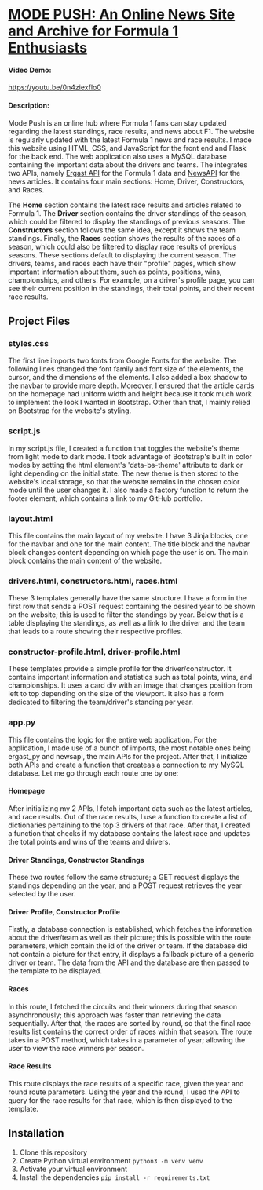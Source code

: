 # [MODE PUSH: An Online News Site and Archive for Formula 1 Enthusiasts](http://neilcasas.pythonanywhere.com/)
#### Video Demo: 
https://youtu.be/0n4ziexflo0
#### Description: 
Mode Push is an online hub where Formula 1 fans can stay updated regarding the latest standings, race results, and news about F1. The website is regularly updated with the latest Formula 1 news and race results. I made this website using HTML, CSS, and JavaScript for the front end and Flask for the back end. The web application also uses a MySQL database containing the important data about the drivers and teams. The integrates two APIs, namely [Ergast API](https://ergast.com/mrd/) for the Formula 1 data and [NewsAPI](https://newsapi.org/) for the news articles. It contains four main sections: Home, Driver, Constructors, and Races. 

The **Home** section contains the latest race results and articles related to Formula 1. The **Driver** section contains the driver standings of the season, which could be filtered to display the standings of previous seasons. The **Constructors** section follows the same idea, except it shows the team standings. Finally, the **Races** section shows the results of the races of a season, which could also be filtered to display race results of previous seasons. These sections default to displaying the current season. The drivers, teams, and races each have their "profile" pages, which show important information about them, such as points, positions, wins, championships, and others. For example, on a driver's profile page, you can see their current position in the standings, their total points, and their recent race results.

## Project Files
### styles.css
The first line imports two fonts from Google Fonts for the website. The following lines changed the font family and font size of the elements, the cursor, and the dimensions of the elements. I also added a box shadow to the navbar to provide more depth. Moreover, I ensured that the article cards on the homepage had uniform width and height because it took much work to implement the look I wanted in Bootstrap. Other than that, I mainly relied on Bootstrap for the website's styling. 

### script.js
In my script.js file, I created a function that toggles the website's theme from light mode to dark mode. I took advantage of Bootstrap's built in color modes by setting the html element's 'data-bs-theme' attribute to dark or light depending on the initial state. The new theme is then stored to the website's local storage, so that the website remains in the chosen color mode until the user changes it. I also made a factory function to return the footer element, which contains a link to my GitHub portfolio.

### layout.html
This file contains the main layout of my website. I have 3 Jinja blocks, one for the navbar and one for the main content. The title block and the navbar block changes content depending on which page the user is on. The main block contains the main content of the website. 

### drivers.html, constructors.html, races.html
These 3 templates generally have the same structure. I have a form in the first row that sends a POST request containing the desired year to be shown on the website; this is used to filter the standings by year. Below that is a table displaying the standings, as well as a link to the driver and the team that leads to a route showing their respective profiles. 

### constructor-profile.html, driver-profile.html
These templates provide a simple profile for the driver/constructor. It contains important information and statistics such as total points, wins, and championships. It uses a card div with an image that changes position from left to top depending on the size of the viewport. It also has a form dedicated to filtering the team/driver's standing per year. 

### app.py 
This file contains the logic for the entire web application. For the application, I made use of a bunch of imports, the most notable ones being ergast_py and newsapi, the main APIs for the project. After that, I initialize both APIs and create a function that createas a connection to my MySQL database. Let me go through each route one by one:

#### Homepage
After initializing my 2 APIs, I fetch important data such as the latest articles, and race results. Out of the race results, I use a function to create a list of dictionaries pertaining to the top 3 drivers of that race. After that, I created a function that checks if my database contains the latest race and updates the total points and wins of the teams and drivers. 

#### Driver Standings, Constructor Standings
These two routes follow the same structure; a GET request displays the standings depending on the year, and a POST request retrieves the year selected by the user. 

#### Driver Profile, Constructor Profile
Firstly, a database connection is established, which fetches the information about the driver/team as well as their picture; this is possible with the route parameters, which contain the id of the driver or team. If the database did not contain a picture for that entry, it displays a fallback picture of a generic driver or team. The data from the API and the database are then passed to the template to be displayed.

#### Races
In this route, I fetched the circuits and their winners during that season asynchronously; this approach was faster than retrieving the data sequentially. After that, the races are sorted by round, so that the final race results list contains the correct order of races within that season. The route takes in a POST method, which takes in a parameter of year; allowing the user to view the race winners per season.

#### Race Results
This route displays the race results of a specific race, given the year and round route parameters. Using the year and the round, I used the API to query for the race results for that race, which is then displayed to the template.

## Installation
1. Clone this repository 
2. Create Python virtual environment ```python3 -m venv venv```
3. Activate your virtual environment
4. Install the dependencies ```pip install -r requirements.txt```   
